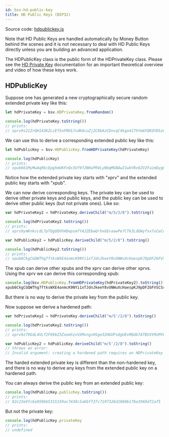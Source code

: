 ```yaml
---
id: bsv-hd-public-key
title: HD Public Keys (BIP32)
---
```


Source code: [hdpublickey.js](https://github.com/moneybutton/bsv/blob/master/lib/hdpublickey.js)

Note that HD Public Keys are handled automatically by Money Button behind the scenes
and it is not necessary to deal with HD Public Keys directly unless you are building
an advanced application.

The HDPublicKey class is the public form of the HDPrivateKey class. Please see
the [HD Private Key](./bsv-hd-private-key.md) documentation for an important
theoretical overview and video of how these keys work.

HDPublicKey
-----------

Suppose one has generated a new cryptographically secure random extended private
key like this:

```javascript
let hdPrivateKey = bsv.HDPrivateKey.fromRandom()

console.log(hdPrivateKey.toString())
// prints:
// xprv9s21ZrQH143K2LcEfSnFRH1JvdKAcuZj2C8kAzCDnvqC4kgo417hYmAYQKdYDSzQSnQMLWXjDG42TgWwdYqwhAWTWpEBG1ighLLNnVHNKxx
```

We can use this to derive a corresponding extended public key like this:

```javascript
let hdPublicKey = bsv.HDPublicKey.fromHDPrivateKey(hdPrivateKey)

console.log(hdPublicKey)
// prints:
// xpub661MyMwAqRbcEpghmUKFnQx3Uf9f2NHaPR4LyNbqMGNAwZ1wbYRx6ZV2FaimDygDPbrHYuii12mYCNwFRWnvXXKnh12CK17XMFGiqUYNwew
```

Notice how the extended private key starts with "xprv" and the extended public
key starts with "xpub".

We can now derive corresponding keys. The private key can be used to derive
other private keys and public keys, and the public key can be used to derive
other public keys (but not private ones). Like so:

```javascript
var hdPrivateKey2 = hdPrivateKey.deriveChild("m/5/2/8").toString()

console.log(hdPrivateKey2.toString())
// prints:
// xprv9ymKnkscdL7pTQgQQVh4Depsm7Y4JZEbwQrhxGEvaawPe7CTk3LdGWyfxx7uCeCwL9YQpArGnXzGEUvVWNduXwByVDBPLHaQ67sGLSRiDHE

var hdPublicKey2 = hdPublicKey.deriveChild("m/5/2/8").toString()

console.log(hdPublicKey2.toString())
// prints:
// xpub6CkgCGQWThg7ftksWXE4anmcK9NYi1xTJdnJkeeY8vUNWuXcHaespKJ9pDF2bFVSCSrPrxipzQPfgf5MvR4cS8KBFthjSurBc2d7zmA61FZ
```

The xpub can derive other xpubs and the xprv can derive other xprvs. Using the
xprv we can derive this corresponding xpub:

```javascript
console.log(bsv.HDPublicKey.fromHDPrivateKey(hdPrivateKey2).toString())
xpub6CkgCGQWThg7ftksWXE4anmcK9NYi1xTJdnJkeeY8vUNWuXcHaespKJ9pDF2bFVSCSrPrxipzQPfgf5MvR4cS8KBFthjSurBc2d7zmA61FZ
```

But there is no way to derive the private key from the public key.

Now suppose we derive a hardened path:
```javascript
var hdPrivateKey2 = hdPrivateKey.deriveChild("m/5'/2/8").toString()

console.log(hdPrivateKey2.toString())
// prints:
// xprv9z79GdL4VLf2F69bZ3Zxem5zvVXMvngsHSge32HGUPsQgUEvMQdb7ATBVXtMzMYLjNb38F7J1d9gpWnhEYzCmoWJ8QYtGDWnYdwhJUjYQKK

var hdPublicKey2 = hdPublicKey.deriveChild("m/5'/2/8").toString()
// throws an error:
// Invalid argument: creating a hardened path requires an HDPrivateKey
```

The harded extended private key is different than the non-hardened key, and
there is no way to derive any keys from the extended public key on a hardened
path.

You can always derive the public key from an extended public key:

```javascript
console.log(hdPublicKey.publicKey.toString())
// prints:
// 02c23e9fc6a959bb5315159ac7438c5a6bff37c7197326d1060b176e3969d72af5
```

But not the private key:

```javascript
console.log(hdPublicKey.privateKey
// prints:
// undefined
```
